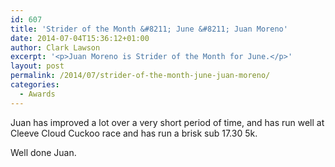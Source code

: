 ```yaml
---
id: 607
title: 'Strider of the Month &#8211; June &#8211; Juan Moreno'
date: 2014-07-04T15:36:12+01:00
author: Clark Lawson
excerpt: '<p>Juan Moreno is Strider of the Month for June.</p>'
layout: post
permalink: /2014/07/strider-of-the-month-june-juan-moreno/
categories:
  - Awards
---
```

Juan has improved a lot over a very short period of time, and has run well at Cleeve Cloud Cuckoo race and has run a brisk sub 17.30 5k. 

Well done Juan.